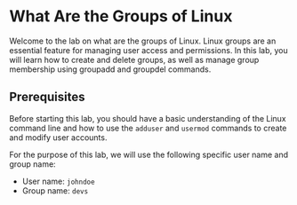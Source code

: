 # What Are the Groups of Linux

Welcome to the lab on what are the groups of Linux. Linux groups are an essential feature for managing user access and permissions. In this lab, you will learn how to create and delete groups, as well as manage group membership using groupadd and groupdel commands.

## Prerequisites

Before starting this lab, you should have a basic understanding of the Linux command line and how to use the `adduser` and `usermod` commands to create and modify user accounts.

For the purpose of this lab, we will use the following specific user name and group name:

- User name: `johndoe`
- Group name: `devs`
